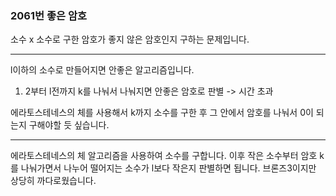 ### 2061번 좋은 암호

소수 x 소수로 구한 암호가 좋지 않은 암호인지 구하는 문제입니다.

---

l이하의 소수로 만들어지면 안좋은 알고리즘입니다.

1. 2부터 l전까지 k를 나눠서 나눠지면 안좋은 암호로 판별 -> 시간 초과

에라토스테네스의 체를 사용해서 k까지 소수를 구한 후 그 안에서 암호를 나눠서 0이 되는지 구해야할 듯 싶습니다.

---

에라토스테네스의 체 알고리즘을 사용하여 소수를 구합니다. 이후 작은 소수부터 암호 k를 나눠가면서 나누어 떨어지는 소수가 l보다 작은지 판별하면 됩니다. 브론즈3이지만 상당히 까다로웠습니다.
